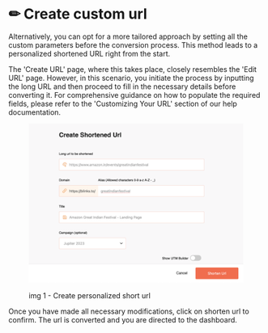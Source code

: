# ✏ Create custom url

Alternatively, you can opt for a more tailored approach by setting all the custom parameters before the conversion process. This method leads to a personalized shortened URL right from the start.

The 'Create URL' page, where this takes place, closely resembles the 'Edit URL' page. However, in this scenario, you initiate the process by inputting the long URL and then proceed to fill in the necessary details before converting it. For comprehensive guidance on how to populate the required fields, please refer to the 'Customizing Your URL' section of our help documentation.

<figure><img src="../.gitbook/assets/Screenshot 2023-10-31 at 1.18.03 PM.png" alt=""><figcaption><p>img 1 - Create personalized short url</p></figcaption></figure>

Once you have made all necessary modifications, click on shorten url to confirm. The url is converted and you are directed to the dashboard.
